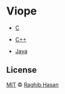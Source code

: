# Viope 

* [C](./c)

* [C++](./cpp)

* [Java](./java)


## License
[MIT](./license) © [Raghib Hasan](http://raghibm.com/)
